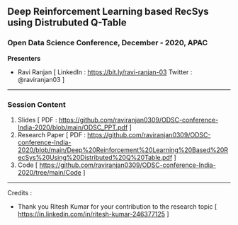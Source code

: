 ## Deep Reinforcement Learning based RecSys using Distrubuted Q-Table

### Open Data Science Conference,  December - 2020,  APAC

**Presenters**
- Ravi Ranjan [ LinkedIn : https://bit.ly/ravi-ranjan-03  Twitter : @raviranjan03  ]

--- 

### Session Content

1. Slides [ PDF : https://github.com/raviranjan0309/ODSC-conference-India-2020/blob/main/ODSC_PPT.pdf ]
2. Research Paper [ PDF : https://github.com/raviranjan0309/ODSC-conference-India-2020/blob/main/Deep%20Reinforcement%20Learning%20Based%20RecSys%20Using%20Distributed%20Q%20Table.pdf ]
3. Code [ https://github.com/raviranjan0309/ODSC-conference-India-2020/tree/main/Code ]

--- 
Credits :

- Thank you Ritesh Kumar for your contribution to the research topic [ https://in.linkedin.com/in/ritesh-kumar-246377125 ]
